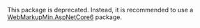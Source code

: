 This package is deprecated.
Instead, it is recommended to use a [WebMarkupMin.AspNetCore6](https://www.nuget.org/packages/WebMarkupMin.AspNetCore6/) package.